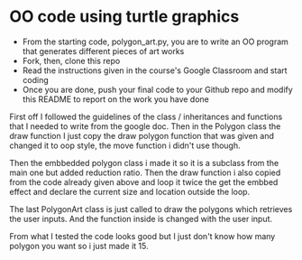 # OO code using turtle graphics
- From the starting code, polygon_art.py, you are to write an OO program that generates different pieces of art works
- Fork, then, clone this repo
- Read the instructions given in the course's Google Classroom and start coding
- Once you are done, push your final code to your Github repo and modify this README to report on the work you have done

First off I followed the guidelines of the class / inheritances and functions that I needed to write from the google doc. Then in the Polygon class the draw function I just copy the draw polygon function that was given and changed it to oop style, the move function i didn't use though. 

Then the embbedded polygon class i made it so it is a subclass from the main one but added reduction ratio. Then the draw function i also copied from the code already given above and loop it twice the get the embbed effect and declare the current size and location outside the loop.

The last PolygonArt class is just called to draw the polygons which retrieves the user inputs. And the function inside is changed with the user input.

From what I tested the code looks good but I just don't know how many polygon you want so i just made it 15.